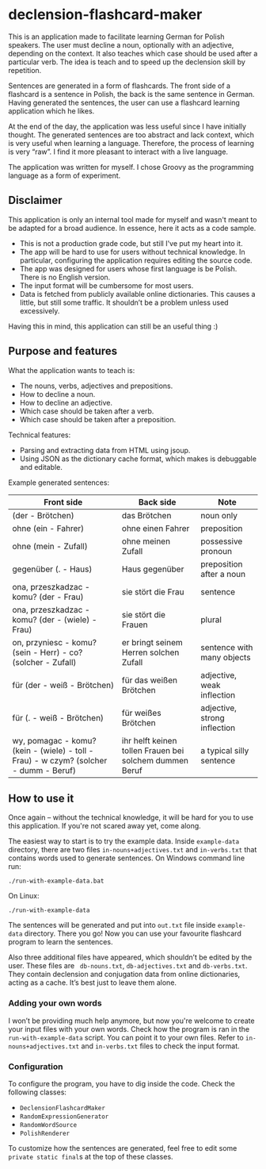 # declension-flashcard-maker

This is an application made to facilitate learning German for Polish speakers. The user must decline a noun, optionally with an adjective, depending on the context. It also teaches which case should be used after a particular verb. The idea is teach and to speed up the declension skill by repetition.

Sentences are generated in a form of flashcards. The front side of a flashcard is a sentence in Polish, the back is the same sentence in German. Having generated the sentences, the user can use a flashcard learning application which he likes.

At the end of the day, the application was less useful since I have initially thought. The generated sentences are too abstract and lack context, which is very useful when learning a language. Therefore, the process of learning is very “raw”. I find it more pleasant to interact with a live language.

The application was written for myself. I chose Groovy as the programming language as a form of experiment.

## Disclaimer

This application is only an internal tool made for myself and wasn't meant to be adapted for a broad audience. In essence, here it acts as a code sample. 

* This is not a production grade code, but still I've put my heart into it.
* The app will be hard to use for users without technical knowledge. In particular, configuring the application requires editing the source code.
* The app was designed for users whose first language is be Polish. There is no English version.
* The input format will be cumbersome for most users.
* Data is fetched from publicly available online dictionaries. This causes a little, but still some traffic. It shouldn’t be a problem unless used excessively.

Having this in mind, this application can still be an useful thing :)

## Purpose and features

What the application wants to teach is:
* The nouns, verbs, adjectives and prepositions.
* How to decline a noun.
* How to decline an adjective.
* Which case should be taken after a verb.
* Which case should be taken after a preposition.

Technical features:
* Parsing and extracting data from HTML using jsoup.
* Using JSON as the dictionary cache format, which makes is debuggable and editable.

Example generated sentences:

Front side | Back side | Note
-----------|-----------|-----
(der - Brötchen) | das Brötchen | noun only
ohne (ein - Fahrer) | ohne einen Fahrer | preposition
ohne (mein - Zufall) | ohne meinen Zufall | possessive pronoun
gegenüber (. - Haus) | Haus gegenüber | preposition after a noun
ona, przeszkadzac - komu? (der - Frau) | sie stört die Frau | sentence
ona, przeszkadzac - komu? (der - (wiele) - Frau) | sie stört die Frauen | plural
on, przyniesc - komu? (sein - Herr) - co? (solcher - Zufall)  | er bringt seinem Herren solchen Zufall | sentence with many objects
für (der - weiß - Brötchen) | für das weißen Brötchen | adjective, weak inflection
für (. - weiß - Brötchen) | für weißes Brötchen | adjective, strong inflection
wy, pomagac - komu? (kein - (wiele) - toll - Frau) - w czym? (solcher - dumm - Beruf) | ihr helft keinen tollen Frauen bei solchem dummen Beruf | a typical silly sentence

## How to use it

Once again – without the technical knowledge, it will be hard for you to use this application. If you're not scared away yet, come along.

The easiest way to start is to try the example data. Inside `example-data` directory, there are two files `in-nouns+adjectives.txt` and `in-verbs.txt` that contains words used to generate sentences. On Windows command line run:

    ./run-with-example-data.bat

On Linux:

    ./run-with-example-data

The sentences will be generated and put into `out.txt` file inside `example-data` directory. There you go! Now you can use your favourite flashcard program to learn the sentences.

Also three additional files have appeared, which shouldn’t be edited by the user. These files are ` db-nouns.txt`, `db-adjectives.txt` and `db-verbs.txt`. They contain declension and conjugation data from online dictionaries, acting as a cache. It’s best just to leave them alone.

### Adding your own words

I won’t be providing much help anymore, but now you're welcome to create your input files with your own words. Check how the program is ran in the `run-with-example-data` script. You can point it to your own files. Refer to `in-nouns+adjectives.txt` and `in-verbs.txt` files to check the input format.

### Configuration

To configure the program, you have to dig inside the code. Check the following classes:

* `DeclensionFlashcardMaker`
* `RandomExpressionGenerator`
* `RandomWordSource`
* `PolishRenderer`

To customize how the sentences are generated, feel free to edit some `private static final`s at the top of these classes.

